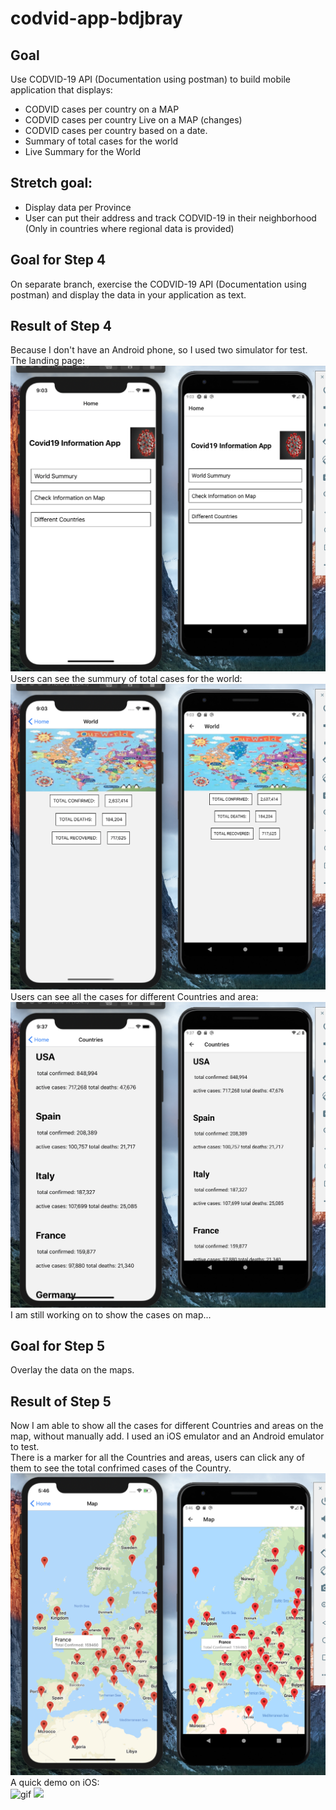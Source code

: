 # codvid-app-bdjbray


## Goal
Use CODVID-19 API (Documentation using postman) to build mobile application that displays:</br>
* CODVID cases per country on a MAP</br>
* CODVID cases per country Live on a MAP (changes)</br>
* CODVID cases per country based on a date.</br>
* Summary of total cases for the world</br>
* Live Summary for the World</br>
## Stretch goal:
* Display data per Province</br>
* User can put their address and track CODVID-19 in their neighborhood (Only in countries where regional data is provided)</br>


## Goal for Step 4
On separate branch, exercise the CODVID-19 API (Documentation using postman) and display the data in your application as text. 

## Result of Step 4
Because I don't have an Android phone, so I used two simulator for test.</br>
The landing page:</br>
![image](https://github.com/BUEC500C1/codvid-app-bdjbray/blob/step4-step5/step4/imgs/Screen%20Shot%202020-04-22%20at%209.03.12%20PM.png)
</br>
Users can see the summury of total cases for the world:</br>
![image](https://github.com/BUEC500C1/codvid-app-bdjbray/blob/step4-step5/step4/imgs/Screen%20Shot%202020-04-22%20at%209.03.33%20PM.png)
</br>
Users can see all the cases for different Countries and area:</br>
![image](https://github.com/BUEC500C1/codvid-app-bdjbray/blob/step4-step5/step4/imgs/Screen%20Shot%202020-04-22%20at%209.37.26%20PM.png)
</br>
I am still working on to show the cases on map...

## Goal for Step 5
Overlay the data on the maps.</br>

## Result of Step 5
Now I am able to show all the cases for different Countries and areas on the map, without manually add.
I used an iOS emulator and an Android emulator to test.</br>
There is a marker for all the Countries and areas, users can click any of them to see the total confrimed cases of the Country.</br>
![image](https://github.com/BUEC500C1/codvid-app-bdjbray/blob/step4-step5/step5/imgs/Screen%20Shot%202020-04-24%20at%205.46.15%20PM.png)
</br>
A quick demo on iOS:</br>
![gif](https://github.com/BUEC500C1/codvid-app-bdjbray/blob/step4-step5/step5/imgs/2020-04-24%2018.31.32.gif)
<img src=https://github.com/BUEC500C1/codvid-app-bdjbray/blob/step4-step5/step5/imgs/2020-04-24%2018.31.32.gif width="48">


